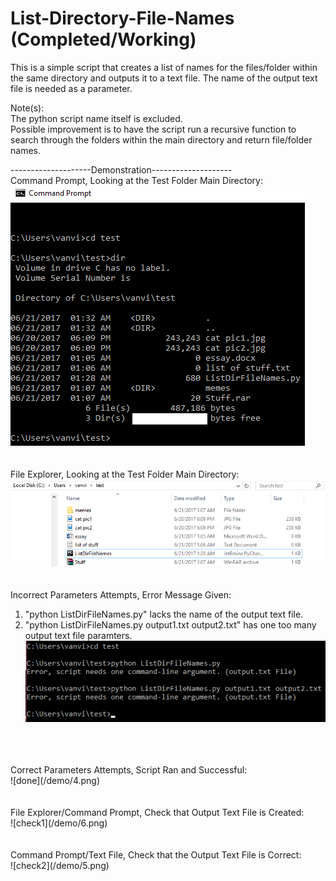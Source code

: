 # List-Directory-File-Names (Completed/Working)
This is a simple script that creates a list of names for the files/folder within the same directory and outputs it to a text file. The name of the output text file is needed as a parameter. <br />

Note(s): <br />
The python script name itself is excluded. <br />
Possible improvement is to have the script run a recursive function to search through the folders within the main directory and return file/folder names. <br />

--------------------Demonstration--------------------<br />
Command Prompt, Looking at the Test Folder Main Directory: <br />
![cdmfolder](/demo/1.png)
<br />
<br />
<br />
File Explorer, Looking at the Test Folder Main Directory: <br />
![explorerfolder](/demo/2.png)
<br />
<br />
<br />
Incorrect Parameters Attempts, Error Message Given: <br />
1. "python ListDirFileNames.py" lacks the name of the output text file.<br />
2. "python ListDirFileNames.py output1.txt output2.txt" has one too many output text file paramters.<br />
![errorcheck](/demo/3.png)
<br />
<br />
<br />
Correct Parameters Attempts, Script Ran and Successful: <br />
![done](/demo/4.png)
<br />
<br />
<br />
File Explorer/Command Prompt, Check that Output Text File is Created: <br />
![check1](/demo/6.png)
<br />
<br />
<br />
Command Prompt/Text File, Check that the Output Text File is Correct: <br />
![check2](/demo/5.png)
